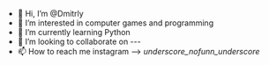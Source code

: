 - 👋 Hi, I’m @Dmitrly
- 👀 I’m interested in computer games and programming
- 🌱 I’m currently learning Python
- 💞️ I’m looking to collaborate on ---
- 📫 How to reach me instagram --> _underscore_nofunn_underscore_

<!---
Dmitrly/Dmitrly is a ✨ special ✨ repository because its `README.md` (this file) appears on your GitHub profile.
You can click the Preview link to take a look at your changes.
--->
